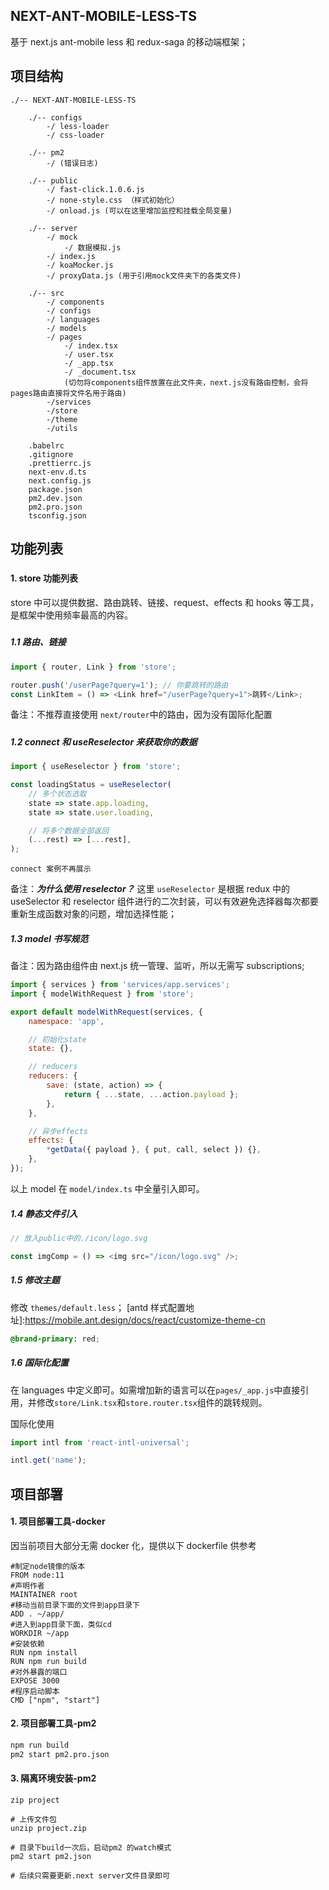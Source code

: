 ## NEXT-ANT-MOBILE-LESS-TS

基于 next.js ant-mobile less 和 redux-saga 的移动端框架；

## 项目结构

```
./-- NEXT-ANT-MOBILE-LESS-TS

    ./-- configs
        -/ less-loader
        -/ css-loader

    ./-- pm2
        -/ (错误日志)

    ./-- public
        -/ fast-click.1.0.6.js
        -/ none-style.css （样式初始化）
        -/ onload.js (可以在这里增加监控和挂载全局变量)

    ./-- server
        -/ mock
            -/ 数据模拟.js
        -/ index.js
        -/ koaMocker.js
        -/ proxyData.js (用于引用mock文件夹下的各类文件)

    ./-- src
        -/ components
        -/ configs
        -/ languages
        -/ models
        -/ pages
            -/ index.tsx
            -/ user.tsx
            -/ _app.tsx
            -/ _document.tsx
            (切勿将components组件放置在此文件夹，next.js没有路由控制，会将pages路由直接将文件名用于路由)
        -/services
        -/store
        -/theme
        -/utils

    .babelrc
    .gitignore
    .prettierrc.js
    next-env.d.ts
    next.config.js
    package.json
    pm2.dev.json
    pm2.pro.json
    tsconfig.json

```

## 功能列表

#####

#### 1. store 功能列表

store 中可以提供数据、路由跳转、链接、request、effects 和 hooks 等工具，是框架中使用频率最高的内容。

#####

##### 1.1 路由、链接

```js
import { router, Link } from 'store';

router.push('/userPage?query=1'); // 你要跳转的路由
const LinkItem = () => <Link href="/userPage?query=1">跳转</Link>;
```

备注：不推荐直接使用 `next/router`中的路由，因为没有国际化配置

#####

##### 1.2 connect 和 useReselector 来获取你的数据

```js
import { useReselector } from 'store';

const loadingStatus = useReselector(
    // 多个状态选取
    state => state.app.loading,
    state => state.user.loading,

    // 将多个数据全部返回
    (...rest) => [...rest],
);
```

```
connect 案例不再展示
```

备注：**_为什么使用 reselector？_**
这里 `useReselector` 是根据 redux 中的 useSelector 和 reselector 组件进行的二次封装，可以有效避免选择器每次都要重新生成函数对象的问题，增加选择性能；

##### 1.3 model 书写规范

备注：因为路由组件由 next.js 统一管理、监听，所以无需写 subscriptions;

```js
import { services } from 'services/app.services';
import { modelWithRequest } from 'store';

export default modelWithRequest(services, {
    namespace: 'app',

    // 初始化state
    state: {},

    // reducers
    reducers: {
        save: (state, action) => {
            return { ...state, ...action.payload };
        },
    },

    // 异步effects
    effects: {
        *getData({ payload }, { put, call, select }) {},
    },
});
```

以上 model 在 `model/index.ts` 中全量引入即可。

##### 1.4 静态文件引入

```js
// 放入public中的./icon/logo.svg

const imgComp = () => <img src="/icon/logo.svg" />;
```

##### 1.5 修改主题

修改 `themes/default.less`；
[antd 样式配置地址]:https://mobile.ant.design/docs/react/customize-theme-cn

```css
@brand-primary: red;
```

##### 1.6 国际化配置

在 languages 中定义即可。如需增加新的语言可以在`pages/_app.js`中直接引用，并修改`store/Link.tsx`和`store.router.tsx`组件的跳转规则。

国际化使用

```js
import intl from 'react-intl-universal';

intl.get('name');
```

## 项目部署

#### 1. 项目部署工具-docker

因当前项目大部分无需 docker 化，提供以下 dockerfile 供参考

```
#制定node镜像的版本
FROM node:11
#声明作者
MAINTAINER root
#移动当前目录下面的文件到app目录下
ADD . ~/app/
#进入到app目录下面，类似cd
WORKDIR ~/app
#安装依赖
RUN npm install
RUN npm run build
#对外暴露的端口
EXPOSE 3000
#程序启动脚本
CMD ["npm", "start"]
```

#### 2. 项目部署工具-pm2

```s
npm run build
pm2 start pm2.pro.json
```

#### 3. 隔离环境安装-pm2

```
zip project

# 上传文件包
unzip project.zip

# 目录下build一次后，启动pm2 的watch模式
pm2 start pm2.json

# 后续只需要更新.next server文件目录即可

```
